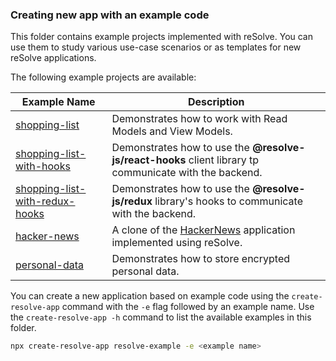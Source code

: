 ### Creating new app with an example code

This folder contains example projects implemented with reSolve. You can use them to study various use-case scenarios or as templates for new reSolve applications.

The following example projects are available:

| Example Name                                                                                                                | Description                                                                                                         |
| --------------------------------------------------------------------------------------------------------------------------- | ------------------------------------------------------------------------------------------------------------------- |
| [shopping-list](https://github.com/reimagined/resolve/tree/master/examples/ts/shopping-list)                                   | Demonstrates how to work with Read Models and View Models.                                                          |
| [shopping-list-with-hooks](https://github.com/reimagined/resolve/tree/master/examples/ts/shopping-list-with-hooks)             | Demonstrates how to use the **@resolve-js/react-hooks** client library tp communicate with the backend.             |
| [shopping-list-with-redux-hooks](https://github.com/reimagined/resolve/tree/master/examples/ts/shopping-list-with-redux-hooks) | Demonstrates how to use the **@resolve-js/redux** library's hooks to communicate with the backend.                  |
| [hacker-news](https://github.com/reimagined/resolve/tree/master/examples/ts/hacker-news)                                       | A clone of the [HackerNews](https://news.ycombinator.com/) application implemented using reSolve.                   |
| [personal-data](https://github.com/reimagined/resolve/tree/master/examples/ts/personal-data)                                   | Demonstrates how to store encrypted personal data.                                                                  |

You can create a new application based on example code using the `create-resolve-app` command with the `-e` flag followed by an example name. Use the `create-resolve-app -h` command to list the available examples in this folder.

```sh
npx create-resolve-app resolve-example -e <example name>
```
